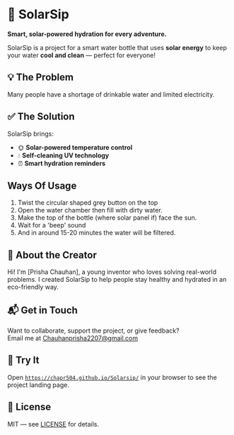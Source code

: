 # 🚀 SolarSip

**Smart, solar-powered hydration for every adventure.**

SolarSip is a project for a smart water bottle that uses **solar energy** to keep your water **cool and clean** — perfect for everyone!

## 💡 The Problem

Many people have a shortage of drinkable water and limited electricity.

## ✅ The Solution

SolarSip brings:

- 🌞 **Solar-powered temperature control**
- 💧 **Self-cleaning UV technology**
- ⏰ **Smart hydration reminders**
  
## Ways Of Usage

1) Twist the circular shaped grey button on the top
2) Open the water chamber then fill with dirty water.
3) Make the top of the bottle (where solar panel if) face the sun.
4) Wait for a 'beep' sound
5) And in around 15-20 minutes the water will be filtered.

   
## 👤 About the Creator

Hi! I'm [Prisha Chauhan], a young inventor who loves solving real-world problems. I created SolarSip to help people stay healthy and hydrated in an eco-friendly way.

## 📬 Get in Touch

Want to collaborate, support the project, or give feedback?  
Email me at [Chauhanprisha2207@gmail.com](mailto:Chauhanprisha2207@gmail.com)

## 🚀 Try It

Open [`https://chapr504.github.io/Solarsip/`](https://chapr504.github.io/Solarsip/) in your browser to see the project landing page.

## 📄 License

MIT — see [LICENSE](LICENSE) for details.
